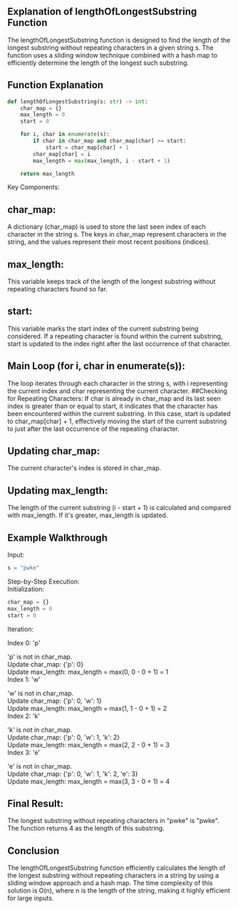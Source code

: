 ## Explanation of lengthOfLongestSubstring Function
The lengthOfLongestSubstring function is designed to find the length of the longest substring without repeating characters in a given string s. The function uses a sliding window technique combined with a hash map to efficiently determine the length of the longest such substring.

## Function Explanation

```python
def lengthOfLongestSubstring(s: str) -> int:
    char_map = {}
    max_length = 0
    start = 0

    for i, char in enumerate(s):
        if char in char_map and char_map[char] >= start:
            start = char_map[char] + 1
        char_map[char] = i
        max_length = max(max_length, i - start + 1)

    return max_length
```
Key Components: <br>
## char_map:

A dictionary (char_map) is used to store the last seen index of each character in the string s.
The keys in char_map represent characters in the string, and the values represent their most recent positions (indices).
## max_length:

This variable keeps track of the length of the longest substring without repeating characters found so far.
## start:

This variable marks the start index of the current substring being considered. If a repeating character is found within the current substring, start is updated to the index right after the last occurrence of that character.
## Main Loop (for i, char in enumerate(s)):

The loop iterates through each character in the string s, with i representing the current index and char representing the current character.
##Checking for Repeating Characters:
If char is already in char_map and its last seen index is greater than or equal to start, it indicates that the character has been encountered within the current substring.
In this case, start is updated to char_map[char] + 1, effectively moving the start of the current substring to just after the last occurrence of the repeating character.
## Updating char_map:
The current character's index is stored in char_map.
## Updating max_length:
The length of the current substring (i - start + 1) is calculated and compared with max_length. If it's greater, max_length is updated.
## Example Walkthrough


Input:
```python
s = "pwke"
```
Step-by-Step Execution: <br>
Initialization:
```python
char_map = {}
max_length = 0
start = 0
```
Iteration:

Index 0: 'p' <br>

'p' is not in char_map.<br>
Update char_map: {'p': 0}<br>
Update max_length: max_length = max(0, 0 - 0 + 1) = 1<br>
Index 1: 'w'<br>

'w' is not in char_map.<br>
Update char_map: {'p': 0, 'w': 1}<br>
Update max_length: max_length = max(1, 1 - 0 + 1) = 2<br>
Index 2: 'k'<br>

'k' is not in char_map.<br>
Update char_map: {'p': 0, 'w': 1, 'k': 2}<br>
Update max_length: max_length = max(2, 2 - 0 + 1) = 3<br>
Index 3: 'e'<br>

'e' is not in char_map.<br>
Update char_map: {'p': 0, 'w': 1, 'k': 2, 'e': 3}<br>
Update max_length: max_length = max(3, 3 - 0 + 1) = 4<br>
## Final Result:<br>

The longest substring without repeating characters in "pwke" is "pwke".
The function returns 4 as the length of this substring.
## Conclusion
The lengthOfLongestSubstring function efficiently calculates the length of the longest substring without repeating characters in a string by using a sliding window approach and a hash map. The time complexity of this solution is O(n), where n is the length of the string, making it highly efficient for large inputs.